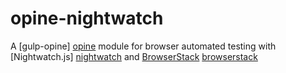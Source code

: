 # opine-nightwatch

A [gulp-opine] [opine] module for browser automated testing with
[Nightwatch.js] [nightwatch] and [BrowserStack] [browserstack]


[opine]: <https://github.com/StudioThick/gulp-opine>
[nightwatch]: <http://nightwatchjs.org>
[browserstack]: <https://www.browserstack.com>
